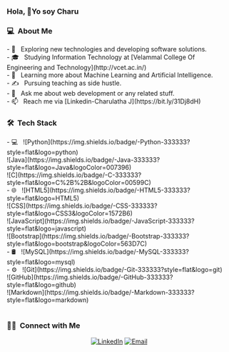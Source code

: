 ### Hola, 👋Yo soy Charu
<h3> 💻 &nbsp;About Me </h3>
- 🤔 &nbsp; Exploring new technologies and developing software solutions.<br>
- 🎓 &nbsp; Studying Information Technology at [Velammal College Of Engineering and Technology](http://vcet.ac.in/)<br>
- 🌱 &nbsp; Learning more about Machine Learning and Artificial Intelligence.<br>
- ✍️ &nbsp; Pursuing teaching as side hustle. <br>
- 💬 &nbsp; Ask me about web development or any related stuff.<br>
- 📫 &nbsp; Reach me via [Linkedin-Charulatha J](https://bit.ly/31Dj8dH) <br>

<h3> 🛠 &nbsp;Tech Stack</h3>
- 💻 &nbsp;
  ![Python](https://img.shields.io/badge/-Python-333333?style=flat&logo=python) <br>
  ![Java](https://img.shields.io/badge/-Java-333333?style=flat&logo=Java&logoColor=007396) <br>
  ![C](https://img.shields.io/badge/-C-333333?style=flat&logo=C%2B%2B&logoColor=00599C)<br>
- 🌐 &nbsp;
  ![HTML5](https://img.shields.io/badge/-HTML5-333333?style=flat&logo=HTML5)<br>
  ![CSS](https://img.shields.io/badge/-CSS-333333?style=flat&logo=CSS3&logoColor=1572B6)<br>
  ![JavaScript](https://img.shields.io/badge/-JavaScript-333333?style=flat&logo=javascript)<br>
  ![Bootstrap](https://img.shields.io/badge/-Bootstrap-333333?style=flat&logo=bootstrap&logoColor=563D7C)<br>
 - 🛢 &nbsp;
  ![MySQL](https://img.shields.io/badge/-MySQL-333333?style=flat&logo=mysql)<br>
  - ⚙️ &nbsp;
  ![Git](https://img.shields.io/badge/-Git-333333?style=flat&logo=git)<br>
  ![GitHub](https://img.shields.io/badge/-GitHub-333333?style=flat&logo=github)<br>
  ![Markdown](https://img.shields.io/badge/-Markdown-333333?style=flat&logo=markdown)<br>

<br/>

<h3> 🤝🏻 &nbsp;Connect with Me </h3>

<p align="center">
<a href="https://bit.ly/31Dj8dH"><img alt="LinkedIn" src="https://img.shields.io/badge/LinkedIn-Charulatha%20J-blue?style=flat-square&logo=linkedin"></a>
<a href="mailto:charulathajanardhanan@gmail.com"><img alt="Email" src="https://img.shields.io/badge/Email-charulathajanardhanan@gmail.com-blue?style=flat-square&logo=gmail"></a>
</p>



